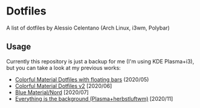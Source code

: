 # Dotfiles
A list of dotfiles by Alessio Celentano (Arch Linux, i3wm, Polybar)

## Usage
Currently this repository is just a backup for me (I'm using KDE Plasma+i3), but you can take a look at my previous works:
- [Colorful Material Dotfiles with floating bars](https://github.com/alessiocelentano/dotfiles/tree/c55f1c6aab7d66750df642ee391d804bfd002b5f) (2020/05)
- [Colorful Material Dotfiles v2](https://github.com/alessiocelentano/dotfiles/tree/52f534574803c384015335aa10276a7b8d894313) [2020/06]
- [Blue Material/Nord](https://github.com/alessiocelentano/dotfiles/tree/def757afcd4825a6bbf80ef2c7d5510ce4d3f60c) [2020/07]
- [Everything is the background (Plasma+herbstluftwm)](https://github.com/alessiocelentano/dotfiles/tree/85871d2d72622990f36c94b5b5c7adff2dd6aed7) [2020/11]
